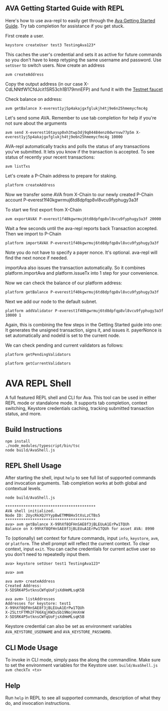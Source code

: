 ## AVA Getting Started Guide with REPL
Here's how to use ava-repl to easily get through the [Ava Getting Started Guide](https://docs.avax.network/v1.0/en/quickstart/ava-getting-started/). Try tab completion for assistance if you get stuck.

First create a user.
```
keystore createUser test3 TestingAva123*
```

This caches the user's credential and sets it as active for future commands so you don't have to keep retyping the same username and password. Use `setUser` to switch users. Now create an address
```
avm createAddress
```

Copy the output address (in our case X-CdLNNtfW1CfdJcit1SR53ch1B179mnEFP) and fund it with the [Testnet faucet](https://faucet.avax.network/)

Check balance on address:
```
avm getBalance X-everest1yj5p4akajgxfglukjh4tj9e6n25hmemycfmc4g
``` 
Let's send some AVA. Remember to use tab completion for help if you're not sure about the arguments
```
avm send X-everest16taysp0xh3twp3dj9q04484enz0dwrnvw77p5m X-everest1yj5p4akajgxfglukjh4tj9e6n25hmemycfmc4g 10000
```
AVA-repl automatically tracks and polls the status of any transactions you've submitted. It lets you know if the transaction is accepted. To see status of recently your recent transactions:
```
avm listTxs
```

Let's create a P-Chain address to prepare for staking.
```
platform createAddress
```
Now we transfer some AVA from X-Chain to our newly created P-Chain account P-everest1f40kgwrmuj6td8dpfqp8vl8vcu9fyphugy3a3f

To start we first export from X-Chain
```
avm exportAVAX P-everest1f40kgwrmuj6td8dpfqp8vl8vcu9fyphugy3a3f 20000
```

Wait a few seconds until the ava-repl reports back Transaction accepted. Then we import to P-Chain
```
platform importAVAX P-everest1f40kgwrmuj6td8dpfqp8vl8vcu9fyphugy3a3f
```

Note you do not have to specify a payer nonce. It's optional. ava-repl will find the next nonce if needed. 

importAva also issues the transaction automatically. So it combines platform.importAva and platform.issueTx into 1 step for your convenience.

Now we can check the balance of our platform address:
```
platform getBalance P-everest1f40kgwrmuj6td8dpfqp8vl8vcu9fyphugy3a3f
```

Next we add our node to the default subnet. 
```
platform addValidator P-everest1f40kgwrmuj6td8dpfqp8vl8vcu9fyphugy3a3f 10000 1
```

Again, this is combining the few steps in the Getting Started guide into one: It generates the unsigned transaction, signs it, and issues it. payerNonce is set automatically and nodeId is set to the current node.

We can check pending and current validators as follows:
```
platform getPendingValidators
```

```
platform getCurrentValidators
```

# AVA REPL Shell

A full featured REPL shell and CLI for Ava. This tool can be used in either REPL mode or standalone mode. 
It supports tab completion, context switching, Keystore credentials caching, tracking submitted transaction status, and more.

## Build Instructions
```
npm install
./node_modules/typescript/bin/tsc
node build/AvaShell.js
```

## REPL Shell Usage
After starting the shell, input `help` to see full list of supported commands and invocation arguments. Tab completion works at both global and contextual levels.
```
node build/AvaShell.js

****************************************
AVA shell initialized.
Node ID: 2UycRkXQJYYypBwETMM8Hx5tXsLzCTBs5
****************************************
ava> avm getBalance X-99hXf8QFHnSAE8f3jBLEUuA1ErPw1TQUh
Balance on X-99hXf8QFHnSAE8f3jBLEUuA1ErPw1TQUh for asset AVA: 8990
```

To (optionally) set context for future commands, input `info`, `keystore`, `avm`, or `platform`. The shell prompt will reflect the current context. To clear context, input `exit`. 
You can cache credentials for current active user so you don't need to repeatedly input them.
```
ava> keystore setUser test1 TestingAva123*

ava> avm

ava avm> createAddress
Created Address:
X-5DSRK4P5vtknsCWfqUoFjsXdHmMLsqK5B

ava avm> listAddresses
Addresses for keystore: test1
X-99hXf8QFHnSAE8f3jBLEUuA1ErPw1TQUh
X-25LttFTMh2F766XqjKW3uSb19NojHnXnW
X-5DSRK4P5vtknsCWfqUoFjsXdHmMLsqK5B
```

Keystore credential can also be set as environment variables `AVA_KEYSTORE_USERNAME` and `AVA_KEYSTORE_PASSWORD`.

## CLI Mode Usage
To invoke in CLI mode, simply pass the along the commandline. Make sure to set the environment variables for the Keystore user.
`build/AvaShell.js avm checkTx <tx>`

## Help
Run `help` in REPL to see all supported commands, description of what they do, and invocation instructions.